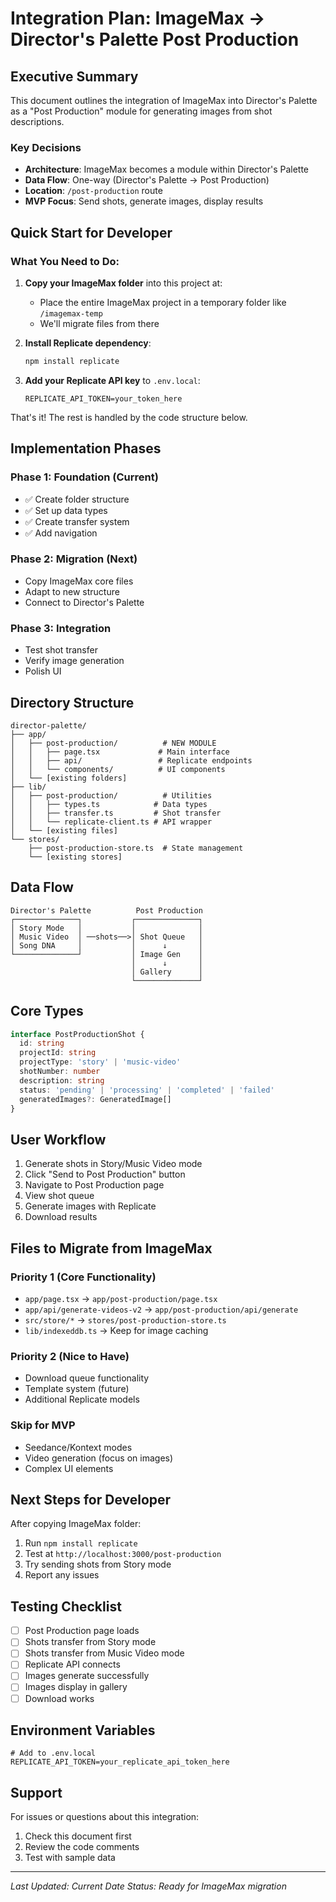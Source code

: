 # Integration Plan: ImageMax → Director's Palette Post Production

## Executive Summary

This document outlines the integration of ImageMax into Director's Palette as a "Post Production" module for generating images from shot descriptions.

### Key Decisions
- **Architecture**: ImageMax becomes a module within Director's Palette
- **Data Flow**: One-way (Director's Palette → Post Production)  
- **Location**: `/post-production` route
- **MVP Focus**: Send shots, generate images, display results

## Quick Start for Developer

### What You Need to Do:

1. **Copy your ImageMax folder** into this project at:
   - Place the entire ImageMax project in a temporary folder like `/imagemax-temp`
   - We'll migrate files from there

2. **Install Replicate dependency**:
   ```bash
   npm install replicate
   ```

3. **Add your Replicate API key** to `.env.local`:
   ```
   REPLICATE_API_TOKEN=your_token_here
   ```

That's it! The rest is handled by the code structure below.

## Implementation Phases

### Phase 1: Foundation (Current)
- ✅ Create folder structure
- ✅ Set up data types
- ✅ Create transfer system
- ✅ Add navigation

### Phase 2: Migration (Next)
- Copy ImageMax core files
- Adapt to new structure
- Connect to Director's Palette

### Phase 3: Integration
- Test shot transfer
- Verify image generation
- Polish UI

## Directory Structure

```
director-palette/
├── app/
│   ├── post-production/          # NEW MODULE
│   │   ├── page.tsx             # Main interface
│   │   ├── api/                 # Replicate endpoints
│   │   └── components/          # UI components
│   └── [existing folders]
├── lib/
│   ├── post-production/          # Utilities
│   │   ├── types.ts            # Data types
│   │   ├── transfer.ts         # Shot transfer
│   │   └── replicate-client.ts # API wrapper
│   └── [existing files]
└── stores/
    ├── post-production-store.ts  # State management
    └── [existing stores]
```

## Data Flow

```
Director's Palette          Post Production
┌──────────────┐           ┌──────────────┐
│ Story Mode   │           │              │
│ Music Video  │ ──shots──>│ Shot Queue   │
│ Song DNA     │           │      ↓       │
└──────────────┘           │ Image Gen    │
                           │      ↓       │
                           │ Gallery      │
                           └──────────────┘
```

## Core Types

```typescript
interface PostProductionShot {
  id: string
  projectId: string
  projectType: 'story' | 'music-video'
  shotNumber: number
  description: string
  status: 'pending' | 'processing' | 'completed' | 'failed'
  generatedImages?: GeneratedImage[]
}
```

## User Workflow

1. Generate shots in Story/Music Video mode
2. Click "Send to Post Production" button
3. Navigate to Post Production page
4. View shot queue
5. Generate images with Replicate
6. Download results

## Files to Migrate from ImageMax

### Priority 1 (Core Functionality)
- `app/page.tsx` → `app/post-production/page.tsx`
- `app/api/generate-videos-v2` → `app/post-production/api/generate`
- `src/store/*` → `stores/post-production-store.ts`
- `lib/indexeddb.ts` → Keep for image caching

### Priority 2 (Nice to Have)
- Download queue functionality
- Template system (future)
- Additional Replicate models

### Skip for MVP
- Seedance/Kontext modes
- Video generation (focus on images)
- Complex UI elements

## Next Steps for Developer

After copying ImageMax folder:
1. Run `npm install replicate`
2. Test at `http://localhost:3000/post-production`
3. Try sending shots from Story mode
4. Report any issues

## Testing Checklist

- [ ] Post Production page loads
- [ ] Shots transfer from Story mode
- [ ] Shots transfer from Music Video mode
- [ ] Replicate API connects
- [ ] Images generate successfully
- [ ] Images display in gallery
- [ ] Download works

## Environment Variables

```env
# Add to .env.local
REPLICATE_API_TOKEN=your_replicate_api_token_here
```

## Support

For issues or questions about this integration:
1. Check this document first
2. Review the code comments
3. Test with sample data

---

*Last Updated: Current Date*
*Status: Ready for ImageMax migration*